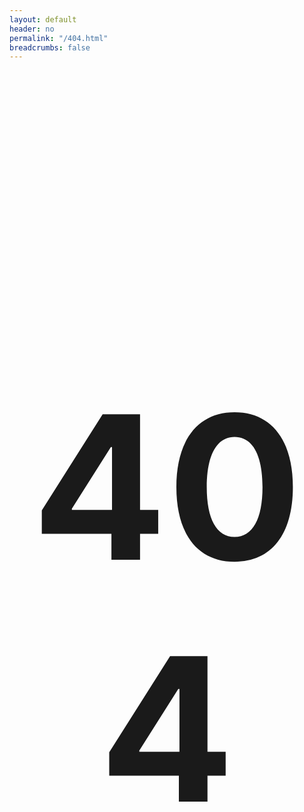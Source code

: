 ```yaml
---
layout: default
header: no
permalink: "/404.html"
breadcrumbs: false
---
```


<div style="text-align:center;width:100%;height:600px;margin-top:5%;position:relative;display:inline-block;">
	<h1 style="font-size:20rem;">404</h1>
</div>